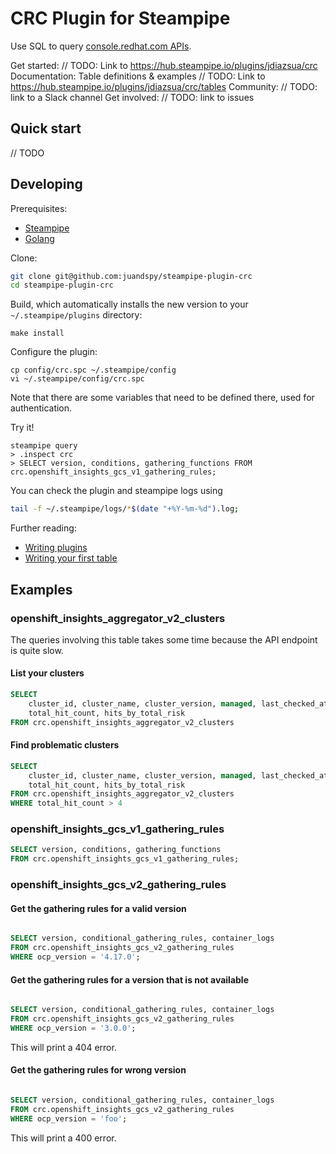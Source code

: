 # CRC Plugin for Steampipe

Use SQL to query [console.redhat.com APIs](console.redhat.com/docs/api).

Get started: // TODO: Link to https://hub.steampipe.io/plugins/jdiazsua/crc
Documentation: Table definitions & examples // TODO: Link to https://hub.steampipe.io/plugins/jdiazsua/crc/tables
Community: // TODO: link to a Slack channel
Get involved: // TODO: link to issues

##  Quick start

// TODO

## Developing

Prerequisites:

- [Steampipe](https://steampipe.io/downloads)
- [Golang](https://golang.org/doc/install)

Clone:

```sh
git clone git@github.com:juandspy/steampipe-plugin-crc
cd steampipe-plugin-crc
```

Build, which automatically installs the new version to your `~/.steampipe/plugins` directory:

```
make install
```

Configure the plugin:

```
cp config/crc.spc ~/.steampipe/config
vi ~/.steampipe/config/crc.spc
```

Note that there are some variables that need to be defined there, used for authentication.

Try it!

```
steampipe query
> .inspect crc
> SELECT version, conditions, gathering_functions FROM crc.openshift_insights_gcs_v1_gathering_rules;
```

You can check the plugin and steampipe logs using
```sh
tail -f ~/.steampipe/logs/*$(date "+%Y-%m-%d").log;                                                                           
```

Further reading:

- [Writing plugins](https://steampipe.io/docs/develop/writing-plugins)
- [Writing your first table](https://steampipe.io/docs/develop/writing-your-first-table)

## Examples

### openshift_insights_aggregator_v2_clusters

The queries involving this table takes some time because the API endpoint is quite slow.

#### List your clusters

```sql
SELECT
    cluster_id, cluster_name, cluster_version, managed, last_checked_at,
    total_hit_count, hits_by_total_risk
FROM crc.openshift_insights_aggregator_v2_clusters
```

#### Find problematic clusters

```sql
SELECT
    cluster_id, cluster_name, cluster_version, managed, last_checked_at,
    total_hit_count, hits_by_total_risk
FROM crc.openshift_insights_aggregator_v2_clusters
WHERE total_hit_count > 4
```

### openshift_insights_gcs_v1_gathering_rules

```sql
SELECT version, conditions, gathering_functions
FROM crc.openshift_insights_gcs_v1_gathering_rules;
```

### openshift_insights_gcs_v2_gathering_rules

#### Get the gathering rules for a valid version

```sql

SELECT version, conditional_gathering_rules, container_logs
FROM crc.openshift_insights_gcs_v2_gathering_rules
WHERE ocp_version = '4.17.0';
```

#### Get the gathering rules for a version that is not available

```sql

SELECT version, conditional_gathering_rules, container_logs
FROM crc.openshift_insights_gcs_v2_gathering_rules
WHERE ocp_version = '3.0.0';
```

This will print a 404 error.

#### Get the gathering rules for wrong version

```sql

SELECT version, conditional_gathering_rules, container_logs
FROM crc.openshift_insights_gcs_v2_gathering_rules
WHERE ocp_version = 'foo';
```

This will print a 400 error.
